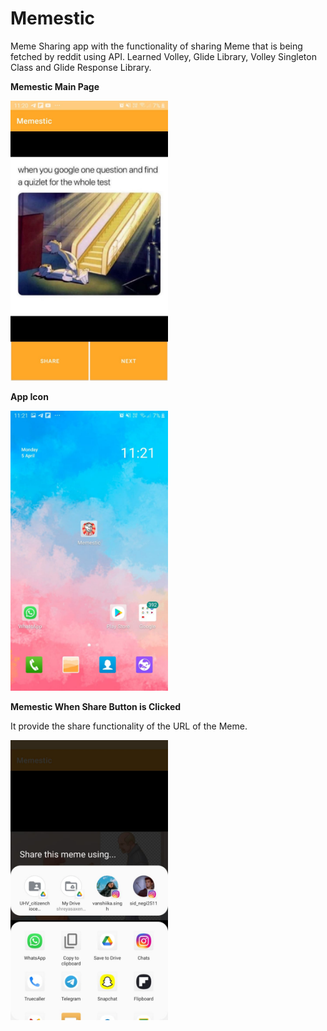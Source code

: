 # Memestic

Meme Sharing app with the functionality of sharing Meme that is being fetched by reddit using API. Learned Volley, Glide Library, Volley Singleton Class and Glide Response Library.

**Memestic Main Page**

<img src = "img/profile.jpeg" length=50% width="50%">

**App Icon**

<img src = "img/icon.jpeg" width="50%">

**Memestic When Share Button is Clicked**

It provide the share functionality of the URL of the Meme. 

<img src = "img/share.jpeg" width="50%">

